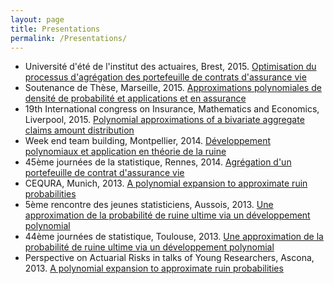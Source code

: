 ```yaml
---
layout: page
title: Presentations
permalink: /Presentations/
---
```


* Université d'été de l'institut des actuaires, Brest, 2015.
[Optimisation du processus d'agrégation des portefeuille de contrats d'assurance vie](/Presentations/SlidesEuria.pdf)
* Soutenance de Thèse, Marseille, 2015.
[Approximations polynomiales de densité de probabilité et applications et en assurance](/Presentations/SoutenanceThese.pdf)
* 19th International congress on Insurance, Mathematics and Economics, Liverpool, 2015.
[Polynomial approximations of a bivariate aggregate claims amount distribution](/Presentations/IMEConferenceSlidesPO.pdf)
* Week end team building, Montpellier, 2014.
[Développement polynomiaux et application en théorie de la ruine](/Files/PresentationWeTeamBuilding/Pierre-O-Goffard-WETeamBuildingMontpellier.pdf)
* 45ème journées de la statistique, Rennes, 2014.
[Agrégation d'un portefeuille de contrat d'assurance vie](/Presentations/SlidesSFDSGoffardRennes.pdf)
* CEQURA, Munich, 2013. [A polynomial expansion to approximate ruin probabilities](/Presentations/SlidesCEQURA2013Goffard.pdf)
* 5ème rencontre des jeunes statisticiens, Aussois, 2013. [Une approximation de la probabilité de ruine ultime via un développement polynomial](/Presentations/SlidesAussoisGoffard.pdf)
* 44ème journées de statistique, Toulouse, 2013. [Une approximation de la probabilité de ruine ultime via un développement polynomial](/Presentations/Goffard_PO_StatistiqueNonParametrique.pdf)
* Perspective on Actuarial Risks in talks of Young Researchers, Ascona, 2013. [A polynomial expansion to approximate ruin probabilities](/presentations/SlidesAscona.pdf)